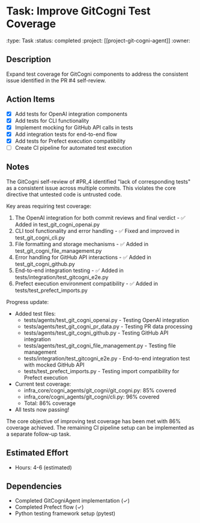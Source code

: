 # Task: Improve GitCogni Test Coverage
:type: Task
:status: completed
:project: [[project-git-cogni-agent]]
:owner:

## Description
Expand test coverage for GitCogni components to address the consistent issue identified in the PR #4 self-review.

## Action Items
- [x] Add tests for OpenAI integration components
- [x] Add tests for CLI functionality
- [x] Implement mocking for GitHub API calls in tests
- [x] Add integration tests for end-to-end flow
- [x] Add tests for Prefect execution compatibility
- [ ] Create CI pipeline for automated test execution

## Notes
The GitCogni self-review of #PR_4 identified "lack of corresponding tests" as a consistent issue across multiple commits. This violates the core directive that untested code is untrusted code.

Key areas requiring test coverage:
1. The OpenAI integration for both commit reviews and final verdict - ✅ Added in test_git_cogni_openai.py
2. CLI tool functionality and error handling - ✅ Fixed and improved in test_git_cogni_cli.py
3. File formatting and storage mechanisms - ✅ Added in test_git_cogni_file_management.py
4. Error handling for GitHub API interactions - ✅ Added in test_git_cogni_github.py
5. End-to-end integration testing - ✅ Added in tests/integration/test_gitcogni_e2e.py
6. Prefect execution environment compatibility - ✅ Added in tests/test_prefect_imports.py

Progress update:
- Added test files: 
  - tests/agents/test_git_cogni_openai.py - Testing OpenAI integration
  - tests/agents/test_git_cogni_pr_data.py - Testing PR data processing
  - tests/agents/test_git_cogni_github.py - Testing GitHub API integration
  - tests/agents/test_git_cogni_file_management.py - Testing file management
  - tests/integration/test_gitcogni_e2e.py - End-to-end integration test with mocked GitHub API
  - tests/test_prefect_imports.py - Testing import compatibility for Prefect execution
- Current test coverage:
  - infra_core/cogni_agents/git_cogni/git_cogni.py: 85% covered
  - infra_core/cogni_agents/git_cogni/cli.py: 96% covered
  - Total: 86% coverage
- All tests now passing!

The core objective of improving test coverage has been met with 86% coverage achieved. The remaining CI pipeline setup can be implemented as a separate follow-up task.

## Estimated Effort
- Hours: 4-6 (estimated)

## Dependencies
- Completed GitCogniAgent implementation (✓)
- Completed Prefect flow (✓)
- Python testing framework setup (pytest) 